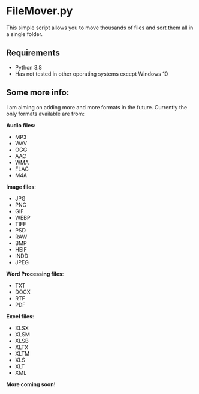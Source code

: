 # FileMover.py
This simple script allows you to move thousands of files and sort them all in a single folder. 

## Requirements

- Python 3.8
- Has not tested in other operating systems except Windows 10

## Some more info:
I am aiming on adding more and more formats in the future. Currently the only formats available are from:

**Audio files:**
 - MP3 
 - WAV
 - OGG
 - AAC
 - WMA
 - FLAC
 - M4A

**Image files**:
 - JPG 
 - PNG
 - GIF 
 - WEBP 
 - TIFF 
 - PSD
 - RAW 
 - BMP 
 - HEIF 
 - INDD 
 - JPEG

**Word Processing files**:
 - TXT
 - DOCX
 - RTF
 - PDF
 
 **Excel files**:
- XLSX
- XLSM
- XLSB
- XLTX
- XLTM
- XLS
- XLT
- XML

 

**More coming soon!**



